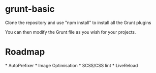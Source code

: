 <h1>grunt-basic</h1>

Clone the repository and use "npm install" to install all the Grunt plugins

You can then modify the Grunt file as you wish for your projects.

<h1>Roadmap</h1>
* AutoPrefixer
* Image Optimisation
* SCSS/CSS lint
* LiveReload
